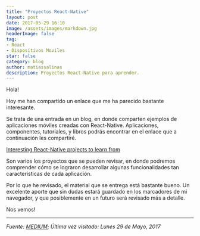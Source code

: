 ```yaml
---
title: "Proyectos React-Native"
layout: post
date: 2017-05-29 16:10
image: /assets/images/markdown.jpg
headerImage: false
tag:
- React
- Dispositivos Moviles
star: false
category: blog
author: matiassalinas
description: Proyectos React-Native para aprender.
---
```


Hola!

Hoy me han compartido un enlace que me ha parecido bastante interesante.

Se trata de una entrada en un blog, en donde comparten ejemplos de aplicaciones móviles creadas con React-Native. Aplicaciones, componentes, tutoriales, y libros podrás encontrar en el enlace que a continuación les compartiré.

[Interesting React-Native projects to learn from](https://medium.com/react-native-development/interesting-react-native-projects-to-learn-from-99d1a0c0117e)

Son varios los proyectos que se pueden revisar, en donde podremos comprender cómo se lograron desarrollar algunas funcionalidades tan caracteristicas de cada aplicación.

Por lo que he revisado, el material que se entrega está bastante bueno. Un excelente aporte que sin dudas estará guardado en los marcadores de mi navegador, y que posiblemente en un futuro será revisado más a detalle.

Nos vemos!

---

<i>Fuente: [MEDIUM](https://medium.com); Última vez visitado: Lunes 29 de Mayo, 2017</i><BR>